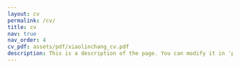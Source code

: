 ```yaml
---
layout: cv
permalink: /cv/
title: cv
nav: true
nav_order: 4
cv_pdf: assets/pdf/xiaolinchang_cv.pdf
description: This is a description of the page. You can modify it in 'pages/_cv.md'. You can also change or remove the top pdf download button.
---
```

